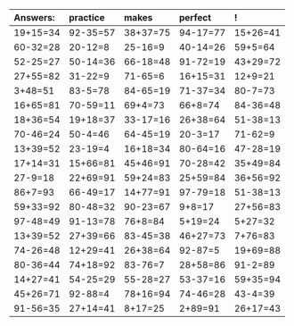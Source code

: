 | Answers: | practice | makes | perfect | ! |
| :--- | :--- | :--- | :--- | :--- |
| 19+15=34 | 92-35=57 | 38+37=75 | 94-17=77 | 15+26=41 | 
| 60-32=28 | 20-12=8 | 25-16=9 | 40-14=26 | 59+5=64 | 
| 52-25=27 | 50-14=36 | 66-18=48 | 91-72=19 | 43+29=72 | 
| 27+55=82 | 31-22=9 | 71-65=6 | 16+15=31 | 12+9=21 | 
| 3+48=51 | 83-5=78 | 84-65=19 | 71-37=34 | 80-7=73 | 
| 16+65=81 | 70-59=11 | 69+4=73 | 66+8=74 | 84-36=48 | 
| 18+36=54 | 19+18=37 | 33-17=16 | 26+38=64 | 51-38=13 | 
| 70-46=24 | 50-4=46 | 64-45=19 | 20-3=17 | 71-62=9 | 
| 13+39=52 | 23-19=4 | 16+18=34 | 80-64=16 | 47-28=19 | 
| 17+14=31 | 15+66=81 | 45+46=91 | 70-28=42 | 35+49=84 | 
| 27-9=18 | 22+69=91 | 59+24=83 | 25+59=84 | 36+56=92 | 
| 86+7=93 | 66-49=17 | 14+77=91 | 97-79=18 | 51-38=13 | 
| 59+33=92 | 80-48=32 | 90-23=67 | 9+8=17 | 27+56=83 | 
| 97-48=49 | 91-13=78 | 76+8=84 | 5+19=24 | 5+27=32 | 
| 13+39=52 | 27+39=66 | 83-45=38 | 46+27=73 | 7+76=83 | 
| 74-26=48 | 12+29=41 | 26+38=64 | 92-87=5 | 19+69=88 | 
| 80-36=44 | 74+18=92 | 83-76=7 | 28+58=86 | 91-2=89 | 
| 14+27=41 | 54-25=29 | 55-28=27 | 53-37=16 | 59+35=94 | 
| 45+26=71 | 92-88=4 | 78+16=94 | 74-46=28 | 43-4=39 | 
| 91-56=35 | 27+14=41 | 8+17=25 | 2+89=91 | 26+17=43 | 
